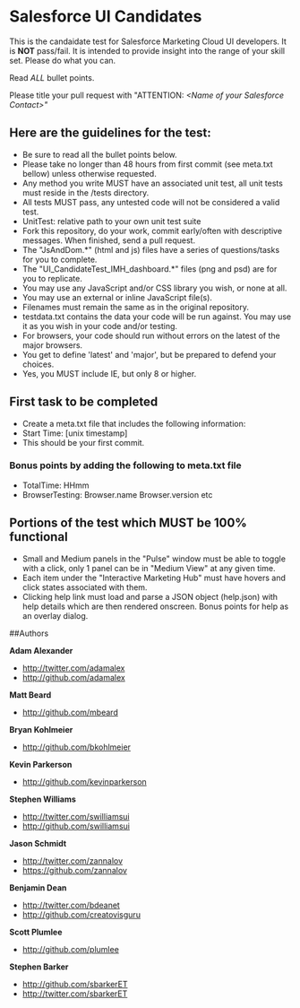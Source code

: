 # Salesforce UI Candidates

This is the candaidate test for Salesforce Marketing Cloud UI developers. It is **NOT** pass/fail. It is intended to provide insight into the range of your skill set. Please do what you can.

Read *ALL* bullet points.

Please title your pull request with "ATTENTION: _&lt;Name of your Salesforce Contact&gt;"_

## Here are the guidelines for the test:
+ Be sure to read all the bullet points below.
+ Please take no longer than 48 hours from first commit (see meta.txt bellow) unless otherwise requested.
+ Any method you write MUST have an associated unit test, all unit tests must reside in the /tests directory.
+ All tests MUST pass, any untested code will not be considered a valid test.
+ UnitTest: relative path to your own unit test suite
+ Fork this repository, do your work, commit early/often with descriptive messages. When finished, send a pull request.
+ The "JsAndDom.*" (html and js) files have a series of questions/tasks for you to complete.
+ The "UI_CandidateTest_IMH_dashboard.*" files (png and psd) are for you to replicate.
+ You may use any JavaScript and/or CSS library you wish, or none at all.
+ You may use an external or inline JavaScript file(s).
+ Filenames must remain the same as in the original repository.
+ testdata.txt contains the data your code will be run against. You may use it as you wish in your code and/or testing.
+ For browsers, your code should run without errors on the latest of the major browsers.
+ You get to define 'latest' and 'major', but be prepared to defend your choices.
+ Yes, you MUST include IE, but only 8 or higher.

## First task to be completed
+ Create a meta.txt file that includes the following information:
+ Start Time: [unix timestamp]
+ This should be your first commit.

### Bonus points by adding the following to meta.txt file
+ TotalTime: HHmm
+ BrowserTesting: Browser.name Browser.version etc

## Portions of the test which MUST be 100% functional
+ Small and Medium panels in the "Pulse" window must be able to toggle with a click, only 1 panel can be in "Medium View" at any given time.
+ Each item under the "Interactive Marketing Hub" must have hovers and click states associated with them.
+ Clicking help link must load and parse a JSON object (help.json) with help details which are then rendered onscreen. Bonus points for help as an overlay dialog.

##Authors

**Adam Alexander**

+ http://twitter.com/adamalex
+ http://github.com/adamalex

**Matt Beard**

+ http://github.com/mbeard

**Bryan Kohlmeier**

+ http://github.com/bkohlmeier

**Kevin Parkerson**

+ http://github.com/kevinparkerson

**Stephen Williams**

+ http://twitter.com/swilliamsui
+ http://github.com/swilliamsui

**Jason Schmidt**

+ http://twitter.com/zannalov
+ https://github.com/zannalov

**Benjamin Dean**

+ http://twitter.com/bdeanet
+ http://github.com/creatovisguru

**Scott Plumlee**

+ http://github.com/plumlee

**Stephen Barker**

+ http://github.com/sbarkerET
+ http://twitter.com/sbarkerET
